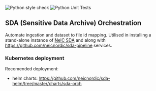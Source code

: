 ![Python style check](https://github.com/neicnordic/sda-orchestration/workflows/Python%20style%20check/badge.svg)
![Python Unit Tests](https://github.com/neicnordic/sda-orchestration/workflows/Python%20Unit%20Tests/badge.svg)

## SDA (Sensitive Data Archive) Orchestration

Automate ingestion and dataset to file id mapping.
Utilised in installing a stand-alone instance of [NeIC SDA](https://neic-sda.readthedocs.io/en/latest/) and along with
https://github.com/neicnordic/sda-pipeline services.

### Kubernetes deployment

Recomended deployment: 
- helm charts: https://github.com/neicnordic/sda-helm/tree/master/charts/sda-orch
